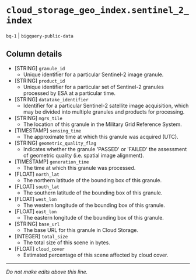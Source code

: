# `cloud_storage_geo_index.sentinel_2_index`
`bq-1` | `bigquery-public-data`

## Column details
* [STRING]    `granule_id`
  - Unique identifier for a particular Sentinel-2 image granule.
* [STRING]    `product_id`
  - Unique identifier for a particular set of Sentinel-2 granules processed by ESA at a particular time.
* [STRING]    `datatake_identifier`
  - Identifier for a particular Sentinel-2 satellite image acquisition, which may be divided into multiple granules and products for processing. 
* [STRING]    `mgrs_tile`
  - The location of this granule in the Military Grid Reference System.
* [TIMESTAMP] `sensing_time`
  - The approximate time at which this granule was acquired (UTC).
* [STRING]    `geometric_quality_flag`
  - Indicates whether the granule 'PASSED' or 'FAILED' the assessment of geometric quality (i.e. spatial image alignment).
* [TIMESTAMP] `generation_time`
  - The time at which this granule was processed.
* [FLOAT]     `north_lat`
  - The northern latitude of the bounding box of this granule.
* [FLOAT]     `south_lat`
  - The southern latitude of the bounding box of this granule.
* [FLOAT]     `west_lon`
  - The western longitude of the bounding box of this granule.
* [FLOAT]     `east_lon`
  - The eastern longitude of the bounding box of this granule.
* [STRING]    `base_url`
  - The base URL for this granule in Cloud Storage.
* [INTEGER]   `total_size`
  - The total size of this scene in bytes.
* [FLOAT]     `cloud_cover`
  - Estimated percentage of this scene affected by cloud cover.

-------------------------------------------------------------------------------
*Do not make edits above this line.*
